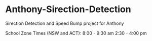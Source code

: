 # Anthony-Sirection-Detection
Sirection Detection and Speed Bump project for Anthony

School Zone Times (NSW and ACT):
8:00 - 9:30 am
2:30 - 4:00 pm
